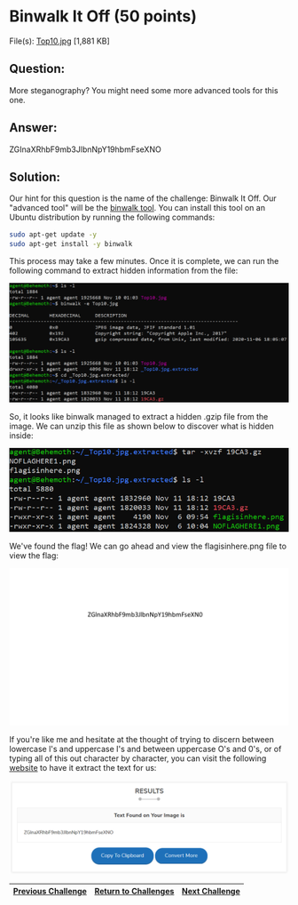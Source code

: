 # Binwalk It Off (50 points)

File(s): [Top10.jpg](Top10.jpg) [1,881 KB]

## Question:

More steganography? You might need some more advanced tools for this one.

## Answer:

ZGInaXRhbF9mb3JlbnNpY19hbmFseXNO

## Solution:

Our hint for this question is the name of the challenge: Binwalk It Off. Our "advanced tool" will be the [binwalk tool](https://tools.kali.org/forensics/binwalk). You can install this tool on an Ubuntu distribution by running the following commands:

```bash
sudo apt-get update -y
sudo apt-get install -y binwalk
```

This process may take a few minutes. Once it is complete, we can run the following command to extract hidden information from the file:

![binwalk.png](binwalk.png)

So, it looks like binwalk managed to extract a hidden .gzip file from the image. We can unzip this file as shown below to discover what is hidden inside:

![unzipped.png](unzipped.png)

We've found the flag! We can go ahead and view the flagisinhere.png file to view the flag:

![flagisinhere.png](flagisinhere.png)

If you're like me and hesitate at the thought of trying to discern between lowercase l's and uppercase I's and between uppercase O's and 0's, or of typing all of this out character by character, you can visit the following [website](https://smallseotools.com/image-to-text-converter/) to have it extract the text for us:

[![flag.png](flag.png)](https://smallseotools.com/image-to-text-converter/)

| [Previous Challenge](/Challenges/Analyze/9/README.md#top) | [Return to Challenges](/Challenges/../../../#modules) | [Next Challenge](/Challenges/Analyze/11/README.md#top) |
| :------- | :-----: | ------: |